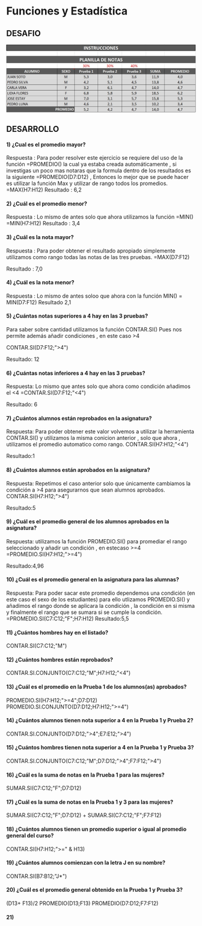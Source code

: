 # Funciones y Estadística

## DESAFIO

![Screenshot](https://github.com/CarlosBrignardello/ExcelApuntes/blob/master/IMAGENES/IMAGEN%201.jpg)

## DESARROLLO

#### 1) ¿Cual es el promedio mayor?

Respuesta : Para poder resolver este ejercicio se requiere del uso de la función =PROMEDIO() la cual ya estaba creada automáticamente , si investigas un poco mas notaras que la formula dentro de los resultados es la siguiente =PROMEDIO(D7:D12) , Entonces lo mejor que se puede hacer es utilizar la función Max y utilizar de rango todos los promedios.
=MAX(H7:H12)
Resultado : 6,2

#### 2) ¿Cuál es el promedio menor?

Respuesta : Lo mismo de antes solo que ahora utilizamos la función =MIN()
=MIN(H7:H12)
Resultado : 3,4
 
#### 3) ¿Cuál es la nota mayor?

Respuesta : Para poder obtener el resultado apropiado simplemente utilizamos como rango todas las notas de las tres pruebas.
=MAX(D7:F12)

Resultado : 7,0

#### 4) ¿Cuál es la nota menor?

Respuesta : Lo mismo de antes soloo que ahora con la función MIN()
= MIN(D7:F12)
Resultado 2,1

#### 5) ¿Cuántas notas superiores a 4 hay en las 3 pruebas?

Para saber sobre cantidad utilizamos la función CONTAR.SI()
Pues nos permite además añadir condiciones , en este caso >4

CONTAR.SI(D7:F12;">4")

Resultado: 12 

#### 6) ¿Cuántas notas inferiores a 4 hay en las 3 pruebas?
Respuesta: Lo mismo que antes solo que ahora como condición añadimos el <4
=CONTAR.SI(D7:F12;"<4")

Resultado: 6

#### 7) ¿Cuántos alumnos están reprobados en la asignatura?

Respuesta: Para poder obtener este valor volvemos a utilizar la herramienta CONTAR.SI() y utilizamos la misma conicion anterior , solo que ahora , utilizamos el promedio automatico como rango.
CONTAR.SI(H7:H12;"<4")

Resultado:1


#### 8) ¿Cuántos alumnos están aprobados en la asignatura?

Respuesta: Repetimos el caso anterior solo que únicamente cambiamos la condición a >4 para asegurarnos que sean alumnos aprobados.
CONTAR.SI(H7:H12;">4")

Resultado:5

#### 9) ¿Cuál es el promedio general de los alumnos aprobados en la asignatura?

Respuesta: utilizamos la función PROMEDIO.SI()
para promediar el rango seleccionado y añadir un condición , en estecaso >=4
=PROMEDIO.SI(H7:H12;">=4")

Resultado:4,96


#### 10) ¿Cuál es el promedio general en la asignatura para las alumnas?

Respuesta:
Para poder sacar este promedio dependemos una condición (en este caso el sexo de los estudiantes) para ello utlizamos PROMEDIO.SI() y añadimos el rango donde se aplicara la condición , la condición en si misma y finalmente el rango que se sumara si se cumple la condición.
=PROMEDIO.SI(C7:C12;"F";H7:H12)
Resultado:5,5

#### 11) ¿Cuántos hombres hay en el listado?
CONTAR.SI(C7:C12;"M")

#### 12) ¿Cuántos hombres están reprobados?
CONTAR.SI.CONJUNTO(C7:C12;"M";H7:H12;"<4")

#### 13) ¿Cuál es el promedio en la Prueba 1 de los alumnos(as) aprobados?
PROMEDIO.SI(H7:H12;">=4";D7:D12)
PROMEDIO.SI.CONJUNTO(D7:D12;H7:H12;">=4")

#### 14) ¿Cuántos alumnos tienen nota superior a 4 en la Prueba 1 y Prueba 2?
CONTAR.SI.CONJUNTO(D7:D12;">4";E7:E12;">4")

#### 15) ¿Cuántos hombres tienen nota superior a 4 en la Prueba 1 y Prueba 3?
CONTAR.SI.CONJUNTO(C7:C12;"M";D7:D12;">4";F7:F12;">4")

#### 16) ¿Cuál es la suma de notas en la Prueba 1 para las mujeres?
SUMAR.SI(C7:C12;"F";D7:D12)

#### 17) ¿Cuál es la suma de notas en la Prueba 1 y 3 para las mujeres?
SUMAR.SI(C7:C12;"F";D7:D12) + SUMAR.SI(C7:C12;"F";F7:F12)

#### 18) ¿Cuántos alumnos tienen un promedio superior o igual al promedio general del curso?
CONTAR.SI(H7:H12;">=" & H13)

#### 19) ¿Cuántos alumnos comienzan con la letra J en su nombre?
CONTAR.SI(B7:B12;"J*")

#### 20) ¿Cuál es el promedio general obtenido en la Prueba 1 y Prueba 3?
(D13+ F13)/2
PROMEDIO(D13;F13)
PROMEDIO(D7:D12;F7:F12)

#### 21) 
